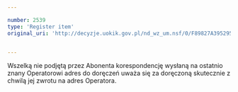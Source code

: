 ```yaml
---

number: 2539
type: 'Register item'
original_uri: 'http://decyzje.uokik.gov.pl/nd_wz_um.nsf/0/F89827A395295D97C12579100044C747?OpenDocument'


---
```


Wszelką nie podjętą przez Abonenta korespondencję wysłaną na ostatnio znany Operatorowi adres do doręczeń uważa się za doręczoną skutecznie z chwilą jej zwrotu na adres Operatora.
